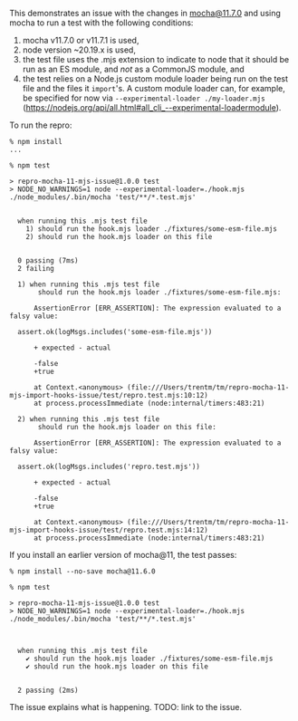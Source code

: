 This demonstrates an issue with the changes in mocha@11.7.0 and using mocha to run a test with the following conditions:

1. mocha v11.7.0 or v11.7.1 is used,
2. node version ~20.19.x is used,
3. the test file uses the .mjs extension to indicate to node that it should be run as an ES module, and *not* as a CommonJS module, and
4. the test relies on a Node.js custom module loader being run on the test file and the files it `import`'s. A custom module loader can, for example, be specified for now via `--experimental-loader ./my-loader.mjs` (https://nodejs.org/api/all.html#all_cli_--experimental-loadermodule).

To run the repro:

```
% npm install
...

% npm test

> repro-mocha-11-mjs-issue@1.0.0 test
> NODE_NO_WARNINGS=1 node --experimental-loader=./hook.mjs ./node_modules/.bin/mocha 'test/**/*.test.mjs'


  when running this .mjs test file
    1) should run the hook.mjs loader ./fixtures/some-esm-file.mjs
    2) should run the hook.mjs loader on this file


  0 passing (7ms)
  2 failing

  1) when running this .mjs test file
       should run the hook.mjs loader ./fixtures/some-esm-file.mjs:

      AssertionError [ERR_ASSERTION]: The expression evaluated to a falsy value:

  assert.ok(logMsgs.includes('some-esm-file.mjs'))

      + expected - actual

      -false
      +true

      at Context.<anonymous> (file:///Users/trentm/tm/repro-mocha-11-mjs-import-hooks-issue/test/repro.test.mjs:10:12)
      at process.processImmediate (node:internal/timers:483:21)

  2) when running this .mjs test file
       should run the hook.mjs loader on this file:

      AssertionError [ERR_ASSERTION]: The expression evaluated to a falsy value:

  assert.ok(logMsgs.includes('repro.test.mjs'))

      + expected - actual

      -false
      +true

      at Context.<anonymous> (file:///Users/trentm/tm/repro-mocha-11-mjs-import-hooks-issue/test/repro.test.mjs:14:12)
      at process.processImmediate (node:internal/timers:483:21)
```

If you install an earlier version of mocha@11, the test passes:

```
% npm install --no-save mocha@11.6.0

% npm test

> repro-mocha-11-mjs-issue@1.0.0 test
> NODE_NO_WARNINGS=1 node --experimental-loader=./hook.mjs ./node_modules/.bin/mocha 'test/**/*.test.mjs'



  when running this .mjs test file
    ✔ should run the hook.mjs loader ./fixtures/some-esm-file.mjs
    ✔ should run the hook.mjs loader on this file


  2 passing (2ms)

```

The issue explains what is happening.
TODO: link to the issue.

